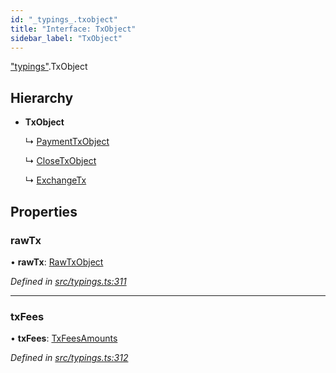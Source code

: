 ```yaml
---
id: "_typings_.txobject"
title: "Interface: TxObject"
sidebar_label: "TxObject"
---
```


["typings"](../modules/_typings_.md).TxObject

## Hierarchy

* **TxObject**

  ↳ [PaymentTxObject](_typings_.paymenttxobject.md)

  ↳ [CloseTxObject](_typings_.closetxobject.md)

  ↳ [ExchangeTx](_typings_.exchangetx.md)

## Properties

### rawTx

•  **rawTx**: [RawTxObject](_typings_.rawtxobject.md)

*Defined in [src/typings.ts:311](https://github.com/trustlines-protocol/clientlib/blob/f60ef2b/src/typings.ts#L311)*

___

### txFees

•  **txFees**: [TxFeesAmounts](_typings_.txfeesamounts.md)

*Defined in [src/typings.ts:312](https://github.com/trustlines-protocol/clientlib/blob/f60ef2b/src/typings.ts#L312)*
